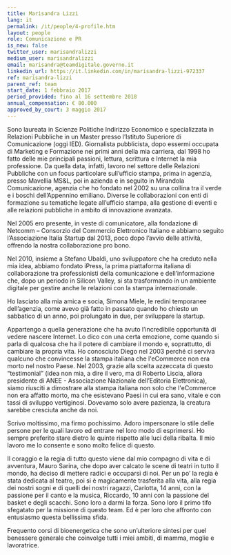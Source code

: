 ```yaml
---
title: Marisandra Lizzi
lang: it
permalink: /it/people/4-profile.htm
layout: people
role: Comunicazione e PR
is_new: false
twitter_user: marisandralizzi
medium_user: marisandralizzi
email: marisandra@teamdigitale.governo.it
linkedin_url: https://it.linkedin.com/in/marisandra-lizzi-972337
ref: marisandra-lizzi
parent_ref: team
start_date: 1 febbraio 2017
period_provided: fino al 16 settembre 2018
annual_compensation: € 80.000
approved_by_court: 3 maggio 2017
---
```

Sono  laureata in Scienze Politiche Indirizzo Economico e specializzata in Relazioni Pubbliche in un Master presso l’Istituto Superiore di Comunicazione (oggi IED). Giornalista pubblicista, dopo essermi occupata di Marketing e Formazione nei primi anni della mia carriera, dal 1998 ho fatto delle mie principali passioni, lettura, scrittura e Internet la mia professione. Da quella data, infatti, lavoro nel settore delle Relazioni Pubbliche con un focus particolare sull’ufficio stampa, prima in agenzia, presso Mavellia MS&L, poi in azienda e in seguito in Mirandola Comunicazione, agenzia che ho fondato nel 2002 su una collina tra il verde e i boschi dell’Appennino emiliano. Diverse le collaborazioni con enti di formazione su tematiche legate all’ufficio stampa, alla gestione di eventi e alle relazioni pubbliche in ambito di innovazione avanzata.

Nel 2005 ero presente, in veste di comunicatore, alla fondazione di Netcomm – Consorzio del Commercio Elettronico Italiano e abbiamo seguito l’Associazione Italia Startup dal 2013, poco dopo l’avvio delle attività, offrendo la nostra collaborazione pro bono.

Nel 2010, insieme a Stefano Ubaldi, uno sviluppatore che ha creduto nella mia idea, abbiamo fondato iPress, la prima piattaforma italiana di collaborazione tra professionisti della comunicazione e dell’informazione che, dopo un periodo in Silicon Valley, si sta trasformando in un ambiente digitale per gestire anche le relazioni con la stampa internazionale.

Ho lasciato alla mia amica e socia, Simona Miele, le redini temporanee dell’agenzia, come avevo già fatto in passato quando ho chiesto un sabbatico di un anno, poi prolungato in due, per sviluppare la startup.

Appartengo a quella generazione che ha avuto l’incredibile opportunità di vedere nascere Internet. Lo dico con una certa emozione, come quando si parla di qualcosa che ha il potere di cambiare il mondo e, soprattutto, di cambiare la propria vita. Ho conosciuto Diego nel 2003 perché ci serviva qualcuno che convincesse la stampa italiana che l'eCommerce non era morto nel nostro Paese. Nel 2003, grazie alla scelta azzeccata di questo “testimonial” (idea non mia, a dire il vero, ma di Roberto Liscia, allora presidente di ANEE - Associazione Nazionale dell’Editoria Elettronica), siamo riusciti a dimostrare alla stampa italiana non solo che l'eCommerce non era affatto morto, ma che esistevano Paesi in cui era sano, vitale e con tassi di sviluppo vertiginosi. Dovevamo solo avere pazienza, la creatura sarebbe cresciuta anche da noi.

Scrivo moltissimo, ma firmo pochissimo. Adoro impersonare lo stile delle persone per le quali lavoro ed entrare nel loro modo di esprimersi. Ho sempre preferito stare dietro le quinte rispetto alle luci della ribalta. Il mio lavoro me lo consente e sono molto felice di questo.

Il coraggio e la regia di tutto questo viene dal mio compagno di vita e di avventura, Mauro Sarina, che dopo aver calcato le scene di teatri in tutto il mondo, ha deciso di mettere radici e occuparsi di noi. Per un po’ la regia è stata dedicata al teatro, poi si è magicamente trasferita alla vita, alla regia dei nostri sogni e di quelli dei nostri ragazzi, Carlotta, 14 anni, con la passione per il canto e la musica, Riccardo, 10 anni con la passione del basket e degli scacchi. Sono loro a darmi la forza. Sono loro il primo tifo sfegatato per la missione di questo team. Ed è per loro che affronto con entusiasmo questa bellissima sfida.

Frequento corsi di bioenergetica che sono un’ulteriore sintesi per quel benessere generale che coinvolge tutti i miei ambiti, di mamma, moglie e lavoratrice.
